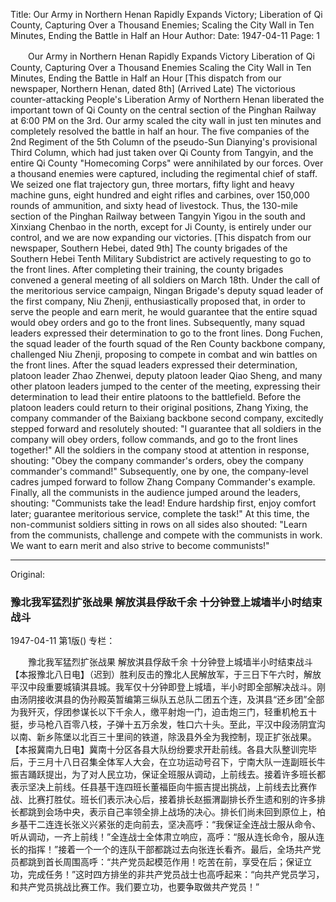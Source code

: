 Title: Our Army in Northern Henan Rapidly Expands Victory; Liberation of Qi County, Capturing Over a Thousand Enemies; Scaling the City Wall in Ten Minutes, Ending the Battle in Half an Hour
Author: 
Date: 1947-04-11
Page: 1

　　Our Army in Northern Henan Rapidly Expands Victory
    Liberation of Qi County, Capturing Over a Thousand Enemies
    Scaling the City Wall in Ten Minutes, Ending the Battle in Half an Hour
    [This dispatch from our newspaper, Northern Henan, dated 8th] (Arrived Late) The victorious counter-attacking People's Liberation Army of Northern Henan liberated the important town of Qi County on the central section of the Pinghan Railway at 6:00 PM on the 3rd. Our army scaled the city wall in just ten minutes and completely resolved the battle in half an hour. The five companies of the 2nd Regiment of the 5th Column of the pseudo-Sun Dianying's provisional Third Column, which had just taken over Qi County from Tangyin, and the entire Qi County "Homecoming Corps" were annihilated by our forces. Over a thousand enemies were captured, including the regimental chief of staff. We seized one flat trajectory gun, three mortars, fifty light and heavy machine guns, eight hundred and eight rifles and carbines, over 150,000 rounds of ammunition, and sixty head of livestock. Thus, the 130-mile section of the Pinghan Railway between Tangyin Yigou in the south and Xinxiang Chenbao in the north, except for Ji County, is entirely under our control, and we are now expanding our victories.
    [This dispatch from our newspaper, Southern Hebei, dated 9th] The county brigades of the Southern Hebei Tenth Military Subdistrict are actively requesting to go to the front lines. After completing their training, the county brigades convened a general meeting of all soldiers on March 18th. Under the call of the meritorious service campaign, Ningan Brigade's deputy squad leader of the first company, Niu Zhenji, enthusiastically proposed that, in order to serve the people and earn merit, he would guarantee that the entire squad would obey orders and go to the front lines. Subsequently, many squad leaders expressed their determination to go to the front lines. Dong Fuchen, the squad leader of the fourth squad of the Ren County backbone company, challenged Niu Zhenji, proposing to compete in combat and win battles on the front lines. After the squad leaders expressed their determination, platoon leader Zhao Zhenwei, deputy platoon leader Qiao Sheng, and many other platoon leaders jumped to the center of the meeting, expressing their determination to lead their entire platoons to the battlefield. Before the platoon leaders could return to their original positions, Zhang Yixing, the company commander of the Baixiang backbone second company, excitedly stepped forward and resolutely shouted: "I guarantee that all soldiers in the company will obey orders, follow commands, and go to the front lines together!" All the soldiers in the company stood at attention in response, shouting: "Obey the company commander's orders, obey the company commander's command!" Subsequently, one by one, the company-level cadres jumped forward to follow Zhang Company Commander's example. Finally, all the communists in the audience jumped around the leaders, shouting: "Communists take the lead! Endure hardship first, enjoy comfort later; guarantee meritorious service, complete the task!" At this time, the non-communist soldiers sitting in rows on all sides also shouted: "Learn from the communists, challenge and compete with the communists in work. We want to earn merit and also strive to become communists!"



<hr /> 

Original: 


### 豫北我军猛烈扩张战果  解放淇县俘敌千余  十分钟登上城墙半小时结束战斗

1947-04-11
第1版()
专栏：

　　豫北我军猛烈扩张战果
    解放淇县俘敌千余
    十分钟登上城墙半小时结束战斗
    【本报豫北八日电】（迟到）胜利反击的豫北人民解放军，于三日下午六时，解放平汉中段重要城镇淇县城。我军仅十分钟即登上城墙，半小时即全部解决战斗。刚由汤阴接收淇县的伪孙殿英暂编第三纵队五总队二团五个连，及淇县“还乡团”全部为我歼灭，俘团参谋长以下千余人，缴平射炮一门，迫击炮三门，轻重机枪五十挺，步马枪八百零八枝，子弹十五万余发，牲口六十头。至此，平汉中段汤阴宜沟以南、新乡陈堡以北百三十里间的铁道，除汲县外全为我控制，现正扩张战果。
    【本报冀南九日电】冀南十分区各县大队纷纷要求开赴前线。各县大队整训完毕后，于三月十八日召集全体军人大会，在立功运动号召下，宁南大队一连副班长牛振吉踊跃提出，为了对人民立功，保证全班服从调动，上前线去。接着许多班长都表示坚决上前线。任县基干连四班长董福臣向牛振吉提出挑战，上前线去比赛作战、比赛打胜仗。班长们表示决心后，接着排长赵振渭副排长乔生遗和别的许多排长都跳到会场中央，表示自己率领全排上战场的决心。排长们尚未回到原位上，柏乡基干二连连长张义兴紧张的走向前去，坚决高呼：“我保证全连战士服从命令、听从调动，一齐上前线！”全连战士全体肃立响应，高呼：“服从连长命令，服从连长的指挥！”接着一个一个的连队干部都跳过去向张连长看齐。最后，全场共产党员都跳到首长周围高呼：“共产党员起模范作用！吃苦在前，享受在后；保证立功，完成任务！”这时四方排坐的非共产党员战士也高呼起来：“向共产党员学习，和共产党员挑战比赛工作。我们要立功，也要争取做共产党员！”
